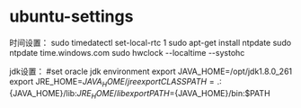 # ubuntu-settings
时间设置：
sudo timedatectl set-local-rtc 1
sudo apt-get install ntpdate
sudo ntpdate time.windows.com
sudo hwclock --localtime --systohc

jdk设置：
#set oracle jdk environment
export JAVA_HOME=/opt/jdk1.8.0_261 
export JRE_HOME=${JAVA_HOME}/jre  
export CLASSPATH=.:${JAVA_HOME}/lib:${JRE_HOME}/lib  
export PATH=${JAVA_HOME}/bin:$PATH  
